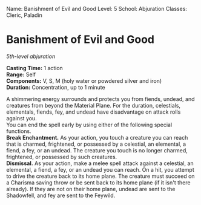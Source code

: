 Name: Banishment of Evil and Good
Level: 5
School: Abjuration
Classes: Cleric, Paladin

# Banishment of Evil and Good 
_5th-level abjuration_ 

**Casting Time:** 1 action    
**Range:** Self    
**Components:** V, S, M (holy water or powdered silver and iron)    
**Duration:** Concentration, up to 1 minute 

A shimmering energy surrounds and protects you from fiends, undead, and creatures from beyond the Material Plane. For the duration, celestials, elementals, fiends, fey, and undead have disadvantage on attack rolls against you.    
You can end the spell early by using either of the following special functions.    
**Break Enchantment.** As your action, you touch a creature you can reach that is charmed, frightened, or possessed by a celestial, an elemental, a fiend, a fey, or an undead. The creature you touch is no longer charmed, frightened, or possessed by such creatures.    
**Dismissal.** As your action, make a melee spell attack against a celestial, an elemental, a fiend, a fey, or an undead you can reach. On a hit, you attempt to drive the creature back to its home plane. The creature must succeed on a Charisma saving throw or be sent back to its home plane (if it isn't there already). If they are not on their home plane, undead are sent to the Shadowfell, and fey are sent to the Feywild.